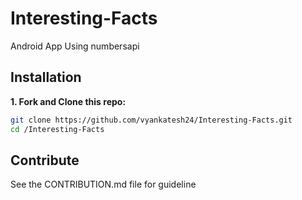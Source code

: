 # Interesting-Facts
Android App Using numbersapi


## Installation

**1. Fork and Clone this repo:**

```sh
git clone https://github.com/vyankatesh24/Interesting-Facts.git
cd /Interesting-Facts
```

## Contribute
See the CONTRIBUTION.md file for guideline
